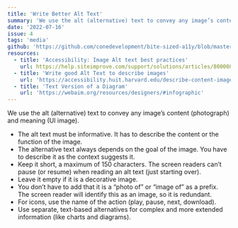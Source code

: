 ```yaml
---
title: 'Write Better Alt Text'
summary: 'We use the alt (alternative) text to convey any image’s content (photograph) and meaning (UI image).'
date: '2022-07-16'
issue: 4
tags: 'media'
github: 'https://github.com/conedevelopment/bite-sized-a11y/blob/master/src/posts/write-better-alt-text.md'
resources:
  - title: 'Accessibility: Image Alt text best practices'
    url: https://help.siteimprove.com/support/solutions/articles/80000863904-accessibility-image-alt-text-best-practices
  - title: 'Write good Alt Text to describe images'
    url: 'https://accessibility.huit.harvard.edu/describe-content-images'
  - title: 'Text Version of a Diagram'
    url: 'https://webaim.org/resources/designers/#infographic'
---
```


We use the alt (alternative) text to convey any image’s content (photograph) and meaning (UI image).

- The alt text must be informative. It has to describe the content or the function of the image.
- The alternative text always depends on the goal of the image. You have to describe it as the context suggests it.
- Keep it short, a maximum of 150 characters. The screen readers can’t pause (or resume) when reading an alt text (just starting over).
- Leave it empty if it is a decorative image.
- You don’t have to add that it is a “photo of” or “image of” as a prefix. The screen reader will identify this as an image, so it is redundant.
- For icons, use the name of the action (play, pause, next, download).
- Use separate, text-based alternatives for complex and more extended information (like charts and diagrams).
